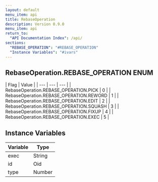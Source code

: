```yaml
---
layout: default
menu_item: api
title: RebaseOperation
description: Version 0.9.0
menu_item: api
return_to:
  "API Documentation Index": /api/
sections:
  "REBASE_OPERATION": "#REBASE_OPERATION"
  "Instance Variables": "#ivars"
---
```


## <a name="REBASE_OPERATION"></a><span>RebaseOperation.</span>REBASE_OPERATION <span class="tags"><span class="enum">ENUM</span></span>

| Flag | Value |
| --- | --- | --- |
| <span>RebaseOperation.REBASE_OPERATION.</span>PICK | 0 |
| <span>RebaseOperation.REBASE_OPERATION.</span>REWORD | 1 |
| <span>RebaseOperation.REBASE_OPERATION.</span>EDIT | 2 |
| <span>RebaseOperation.REBASE_OPERATION.</span>SQUASH | 3 |
| <span>RebaseOperation.REBASE_OPERATION.</span>FIXUP | 4 |
| <span>RebaseOperation.REBASE_OPERATION.</span>EXEC | 5 |

## <a name="ivars"></a>Instance Variables

| Variable | Type |
| --- | --- |
| <a name="exec"></a>exec | String |
| <a name="id"></a>id | Oid |
| <a name="type"></a>type | Number |

